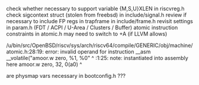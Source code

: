 check whether necessary to support variable {M,S,U}XLEN in riscvreg.h
check sigcontext struct (stolen from freebsd) in include/signal.h
review if necessary to include FP regs in trapframe in include/frame.h
revisit settings in param.h (FDT / ACPI / U-Area / Clusters / Buffer)
atomic instruction constraints in atomic.h may need to switch to +A (if LLVM allows)

/u/bin/src/OpenBSD/riscv/sys/arch/riscv64/compile/GENERIC/obj/machine/atomic.h:28:19: error: invalid operand for instruction
        __asm __volatile("amoor.w zero, %1, %0"
                         ^
<inline asm>:1:25: note: instantiated into assembly here
        amoor.w zero, 32, 0(a0)
                               ^

are physmap vars necessary in bootconfig.h ???
